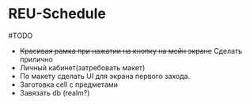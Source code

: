 # REU-Schedule

#TODO
* ~~Красивая рамка при нажатии на кнопку на мейн экране~~ Сделать прилично
* Личный кабинет(затребовать макет)
* По макету сделать UI для экрана первого захода.
* Заготовка cell c предметами
* Завязать db (realm?)
